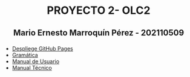 # <p align="center"> **PROYECTO 2- OLC2**
## <p align = "center"> Mario Ernesto Marroquín Pérez - 202110509

- [Despliege GitHub Pages](https://mmp119.github.io/OLC2_Proyecto2_202110509/)
- [Gramática](./interprete/analizador/gramatica.txt)
- [Manual de Usuario](./Manuales/De%20Usuario.md)
- [Manual Técnico](./Manuales/Técnico.md)
